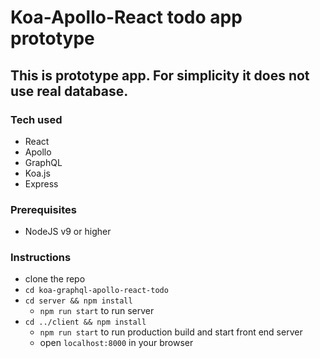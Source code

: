 # Koa-Apollo-React todo app prototype

## This is prototype app. For simplicity it does not use real database.

### Tech used
- React
- Apollo
- GraphQL
- Koa.js
- Express

### Prerequisites
- NodeJS v9 or higher

### Instructions
- clone the repo
- `cd koa-graphql-apollo-react-todo`
- `cd server && npm install`
    - `npm run start` to run server
- `cd ../client && npm install`
    - `npm run start` to run production build and start front end server
    - open `localhost:8000` in your browser
